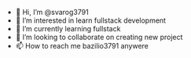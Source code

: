 - 👋 Hi, I’m @svarog3791
- 👀 I’m interested in learn fullstack development  
- 🌱 I’m currently learning fullstack
- 💞️ I’m looking to collaborate on creating new project
- 📫 How to reach me bazilio3791 anywere

<!---
bazilio3791/bazilio3791 is a ✨ special ✨ repository because its `README.md` (this file) appears on your GitHub profile.
You can click the Preview link to take a look at your changes.
--->

